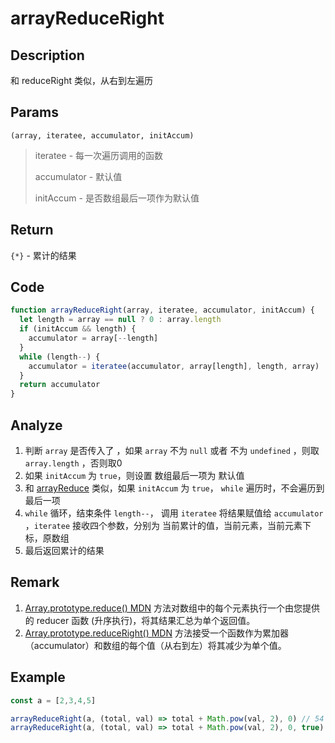 # arrayReduceRight 

## Description 
和 reduceRight 类似，从右到左遍历
## Params
`(array, iteratee, accumulator, initAccum)`
> iteratee - 每一次遍历调用的函数
>
> accumulator - 默认值
>
> initAccum - 是否数组最后一项作为默认值
>

## Return
`{*}` - 累计的结果

## Code
```js
function arrayReduceRight(array, iteratee, accumulator, initAccum) {
  let length = array == null ? 0 : array.length
  if (initAccum && length) {
    accumulator = array[--length]
  }
  while (length--) {
    accumulator = iteratee(accumulator, array[length], length, array)
  }
  return accumulator
}
```
## Analyze
1. 判断 `array` 是否传入了 ，如果 `array` 不为 `null` 或者 不为 `undefined` ，则取 `array.length` ，否则取0
2. 如果 `initAccum` 为 `true`，则设置 数组最后一项为 默认值
3. 和 [arrayReduce](./arrayReduce.md) 类似，如果 `initAccum` 为 `true`， `while` 遍历时，不会遍历到最后一项
4. `while` 循环，结束条件 `length--`， 调用 `iteratee` 将结果赋值给 `accumulator` ，`iteratee` 接收四个参数，分别为 当前累计的值，当前元素，当前元素下标，原数组
5. 最后返回累计的结果
## Remark
1. [Array.prototype.reduce() MDN](https://developer.mozilla.org/zh-CN/docs/Web/JavaScript/Reference/Global_Objects/Array/Reduce)  方法对数组中的每个元素执行一个由您提供的 reducer 函数 (升序执行)，将其结果汇总为单个返回值。
2. [Array.prototype.reduceRight() MDN](https://developer.mozilla.org/zh-CN/docs/Web/JavaScript/Reference/Global_Objects/Array/reduceRight) 方法接受一个函数作为累加器（accumulator）和数组的每个值（从右到左）将其减少为单个值。
## Example
```js
const a = [2,3,4,5]

arrayReduceRight(a, (total, val) => total + Math.pow(val, 2), 0) // 54
arrayReduceRight(a, (total, val) => total + Math.pow(val, 2), 0, true) // 34
```
